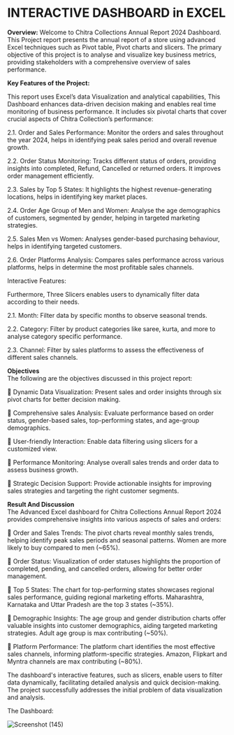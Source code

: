 # INTERACTIVE DASHBOARD in EXCEL
<b>Overview:</b>
Welcome to Chitra Collections Annual Report 2024 Dashboard. This Project report presents the annual report of a store using advanced Excel techniques such as Pivot table, Pivot charts and slicers. The primary objective of this project is to analyse and visualize key business metrics, providing stakeholders with a comprehensive overview of sales performance.<br>

<b> Key Features of the Project:</b>
 
This report uses Excel’s data Visualization and analytical capabilities, This Dashboard enhances data-driven decision making and enables real time monitoring of business performance. It includes six pivotal charts that cover crucial aspects of Chitra Collection’s performance:<br>

2.1. Order and Sales Performance:
Monitor the orders and sales throughout the year 2024, helps in identifying peak sales period and overall revenue growth.<br>

2.2. Order Status Monitoring:
Tracks different status of orders, providing insights into completed, Refund, Cancelled or returned orders. It improves order management efficiently.<br>

2.3. Sales by Top 5 States:
It highlights the highest revenue-generating locations, helps in identifying key market places.<br>

2.4. Order Age Group of Men and Women:
Analyse the age demographics of customers, segmented by gender, helping in targeted marketing strategies.<br>

2.5. Sales Men vs Women:
Analyses gender-based purchasing behaviour, helps in identifying targeted customers.<br>

2.6. Order Platforms Analysis: 
Compares sales performance across various platforms, helps in determine the most profitable sales channels.<br>

Interactive Features:

Furthermore, Three Slicers enables users to dynamically filter data according to their needs.<br>

2.1. Month:
Filter data by specific months to observe seasonal trends.<br>

2.2. Category:
Filter by product categories like saree, kurta, and more to analyse category specific performance.<br>

2.3. Channel:
Filter by sales platforms to assess the effectiveness of different sales channels.<br>

<b>Objectives</b><br>
The following are the objectives discussed in this project report:<br>

	Dynamic Data Visualization: 
Present sales and order insights through six pivot charts for better decision making.<br>

	Comprehensive sales Analysis:
Evaluate performance based on order status, gender-based sales, top-performing states, and age-group demographics.<br>

	User-friendly Interaction:
Enable data filtering using slicers for a customized view.<br>

	Performance Monitoring:
Analyse overall sales trends and order data to assess business growth.<br>


	Strategic Decision Support: 
Provide actionable insights for improving sales strategies and targeting the right customer segments.<br>

<b> Result And Discussion</b><br>
 The Advanced Excel dashboard for Chitra Collections Annual Report 2024 provides comprehensive insights into various aspects of sales and orders:<br>

	Order and Sales Trends: 
The pivot charts reveal monthly sales trends, helping identify peak sales periods and seasonal patterns. Women are more likely to buy compared to men (~65%).<br>

	Order Status: 
Visualization of order statuses highlights the proportion of completed, pending, and cancelled orders, allowing for better order management.<br>


	Top 5 States:
The chart for top-performing states showcases regional sales performance, guiding regional marketing efforts. Maharashtra, Karnataka and Uttar Pradesh are the top 3 states (~35%).<br>

 Demographic Insights:
The age group and gender distribution charts offer valuable insights into customer demographics, aiding targeted marketing strategies. Adult age group is max contributing (~50%).<br>


	Platform Performance:
The platform chart identifies the most effective sales channels, informing platform-specific strategies. Amazon, Flipkart and Myntra channels are max contributing (~80%).<br>


The dashboard's interactive features, such as slicers, enable users to filter data dynamically, facilitating detailed analysis and quick decision-making. The project successfully addresses the initial problem of data visualization and analysis.

The Dashboard:

![Screenshot (145)](https://github.com/user-attachments/assets/fcf85f32-8d86-4547-a088-275eecc57d66)



